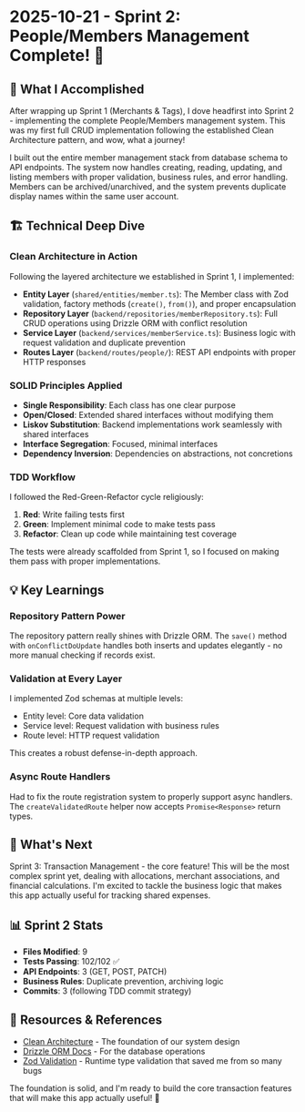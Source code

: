 # 2025-10-21 - Sprint 2: People/Members Management Complete! 🎉

## 🎯 What I Accomplished

After wrapping up Sprint 1 (Merchants & Tags), I dove headfirst into Sprint 2 - implementing the complete People/Members management system. This was my first full CRUD implementation following the established Clean Architecture pattern, and wow, what a journey!

I built out the entire member management stack from database schema to API endpoints. The system now handles creating, reading, updating, and listing members with proper validation, business rules, and error handling. Members can be archived/unarchived, and the system prevents duplicate display names within the same user account.

## 🏗️ Technical Deep Dive

### Clean Architecture in Action
Following the layered architecture we established in Sprint 1, I implemented:

- **Entity Layer** (`shared/entities/member.ts`): The Member class with Zod validation, factory methods (`create()`, `from()`), and proper encapsulation
- **Repository Layer** (`backend/repositories/memberRepository.ts`): Full CRUD operations using Drizzle ORM with conflict resolution
- **Service Layer** (`backend/services/memberService.ts`): Business logic with request validation and duplicate prevention
- **Routes Layer** (`backend/routes/people/`): REST API endpoints with proper HTTP responses

### SOLID Principles Applied
- **Single Responsibility**: Each class has one clear purpose
- **Open/Closed**: Extended shared interfaces without modifying them
- **Liskov Substitution**: Backend implementations work seamlessly with shared interfaces
- **Interface Segregation**: Focused, minimal interfaces
- **Dependency Inversion**: Dependencies on abstractions, not concretions

### TDD Workflow
I followed the Red-Green-Refactor cycle religiously:
1. **Red**: Write failing tests first
2. **Green**: Implement minimal code to make tests pass
3. **Refactor**: Clean up code while maintaining test coverage

The tests were already scaffolded from Sprint 1, so I focused on making them pass with proper implementations.

## 💡 Key Learnings

### Repository Pattern Power
The repository pattern really shines with Drizzle ORM. The `save()` method with `onConflictDoUpdate` handles both inserts and updates elegantly - no more manual checking if records exist.

### Validation at Every Layer
I implemented Zod schemas at multiple levels:
- Entity level: Core data validation
- Service level: Request validation with business rules
- Route level: HTTP request validation

This creates a robust defense-in-depth approach.

### Async Route Handlers
Had to fix the route registration system to properly support async handlers. The `createValidatedRoute` helper now accepts `Promise<Response>` return types.

## 🚀 What's Next

Sprint 3: Transaction Management - the core feature! This will be the most complex sprint yet, dealing with allocations, merchant associations, and financial calculations. I'm excited to tackle the business logic that makes this app actually useful for tracking shared expenses.

## 📊 Sprint 2 Stats
- **Files Modified**: 9
- **Tests Passing**: 102/102 ✅
- **API Endpoints**: 3 (GET, POST, PATCH)
- **Business Rules**: Duplicate prevention, archiving logic
- **Commits**: 3 (following TDD commit strategy)

## 🔗 Resources & References

- [Clean Architecture](https://blog.cleancoder.com/uncle-bob/2012/08/13/the-clean-architecture.html) - The foundation of our system design
- [Drizzle ORM Docs](https://orm.drizzle.team/) - For the database operations
- [Zod Validation](https://zod.dev/) - Runtime type validation that saved me from so many bugs

The foundation is solid, and I'm ready to build the core transaction features that will make this app actually useful! 💪
